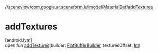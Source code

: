 //[sceneview](../../../index.md)/[com.google.ar.sceneform.lullmodel](../index.md)/[MaterialDef](index.md)/[addTextures](add-textures.md)

# addTextures

[androidJvm]\
open fun [addTextures](add-textures.md)(builder: [FlatBufferBuilder](../../com.google.flatbuffers/-flat-buffer-builder/index.md), texturesOffset: [Int](https://kotlinlang.org/api/latest/jvm/stdlib/kotlin/-int/index.html))
